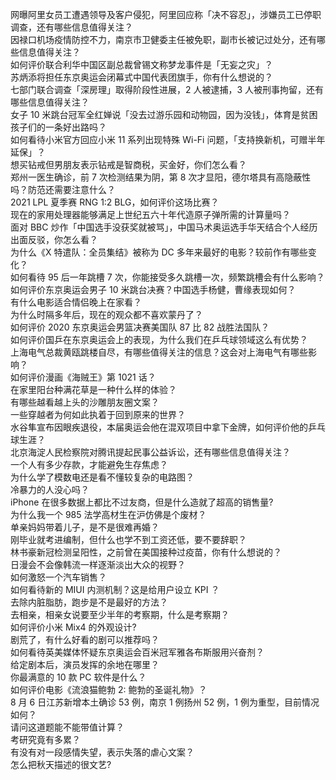 网曝阿里女员工遭遇领导及客户侵犯，阿里回应称「决不容忍」，涉嫌员工已停职调查，还有哪些信息值得关注？  
因禄口机场疫情防控不力，南京市卫健委主任被免职，副市长被记过处分，还有哪些信息值得关注？  
如何评价联合利华中国区副总裁曾锡文称梦龙事件是「无妄之灾」？  
苏炳添将担任东京奥运会闭幕式中国代表团旗手，你有什么想说的？  
七部门联合调查「深房理」取得阶段性进展，2 人被逮捕，3 人被刑事拘留，还有哪些信息值得关注？  
女子 10 米跳台冠军全红婵说「没去过游乐园和动物园，因为没钱」，体育是贫困孩子们的一条好出路吗？  
如何看待小米官方回应小米 11 系列出现特殊 Wi-Fi 问题，「支持换新机，可赠半年延保」？  
想买钻戒但男朋友表示钻戒是智商税，买金好，你们怎么看？  
郑州一医生确诊，前 7 次检测结果为阴，第 8 次才显阳，德尔塔具有高隐蔽性吗？防范还需要注意什么？  
2021 LPL 夏季赛 RNG 1:2 BLG，如何评价这场比赛？  
现在的家用处理器能够满足上世纪五六十年代造原子弹所需的计算量吗？  
面对 BBC 炒作「中国选手没获奖就被骂」，中国马术奥运选手华天结合个人经历出面反驳，你怎么看？  
为什么《X 特遣队：全员集结》被称为 DC 多年来最好的电影？较前作有哪些变化？  
如何看待 95 后一年跳槽 7 次，你能接受多久跳槽一次，频繁跳槽会有什么影响？  
如何评价东京奥运会男子 10 米跳台决赛？中国选手杨健，曹缘表现如何？  
有什么电影适合情侣晚上在家看？  
为什么时隔多年后，现在的观众都不喜欢蒙丹了？  
如何评价 2020 东京奥运会男篮决赛美国队 87 比 82 战胜法国队？  
如何评价国乒在东京奥运会上的表现，为什么我们在乒乓球领域这么有优势？  
上海电气总裁黄瓯跳楼自尽，有哪些值得关注的信息？这会对上海电气有哪些影响？  
如何评价漫画《海贼王》第 1021 话？  
在家里阳台种满花草是一种什么样的体验？  
有哪些越看越上头的沙雕朋友圈文案？  
一些穿越者为何如此执着于回到原来的世界？  
水谷隼宣布因眼疾退役，本届奥运会他在混双项目中拿下金牌，如何评价他的乒乓球生涯？  
北京海淀人民检察院对腾讯提起民事公益诉讼，还有哪些信息值得关注？  
一个人有多少存款，才能避免生存焦虑？  
为什么学了模数电还是看不懂较复杂的电路图？  
冷暴力的人没心吗？  
iPhone 在很多数据上都比不过友商，但是什么造就了超高的销售量?  
为什么我一个 985 法学高材生在沪仿佛是个废材？  
单亲妈妈带着儿子，是不是很难再婚？  
刚毕业就考进编制，但什么也学不到工资还低，要不要辞职？  
林书豪新冠检测呈阳性，之前曾在美国接种过疫苗，你有什么想说的？  
日漫会不会像韩流一样逐渐淡出大众的视野？  
如何激怒一个汽车销售？  
如何看待新的 MIUI 内测机制？这是给用户设立 KPI ？  
去除内脏脂肪，跑步是不是最好的方法？  
去相亲，相亲女说要至少半年的考察期，什么是考察期？  
如何评价小米 Mix4 的外观设计?  
剧荒了，有什么好看的剧可以推荐吗？  
如何看待英美媒体怀疑东京奥运会百米冠军雅各布斯服用兴奋剂？  
给定剧本后，演员发挥的余地在哪里？  
你最满意的 10 款 PC 软件是什么？  
如何评价电影《流浪猫鲍勃 2: 鲍勃的圣诞礼物》？  
8 月 6 日江苏新增本土确诊 53 例，南京 1 例扬州 52 例，1 例为重型，目前情况如何？  
请问这道题能不能带值计算？  
考研究竟有多累？  
有没有对一段感情失望，表示失落的虐心文案？  
怎么把秋天描述的很文艺?  

